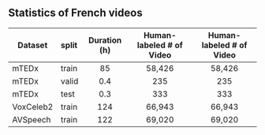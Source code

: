 ## Statistics of French videos


| Dataset        | split  | Duration (h)  |  Human-labeled # of Video      |   Human-labeled # of Video      |
|--------------|:----------|:------------------:|:-----------------:|:-----------------:|
| mTEDx |       train        |        85           |    58,426    | 58,426    |
| mTEDx |       valid        |         0.4         |    235    |   235    | 
| mTEDx |       test        |          0.3       |    333    |  333    | 
| VoxCeleb2 |       train        |        124           |    66,943    |   66,943    | 
| AVSpeech |       train        |        122           |    69,020    |  69,020    | 

